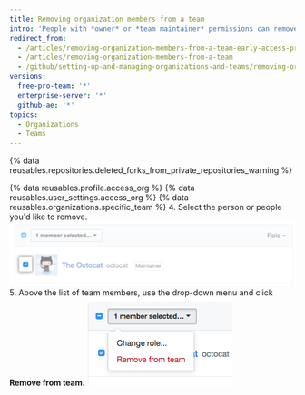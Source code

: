 ```yaml
---
title: Removing organization members from a team
intro: 'People with *owner* or *team maintainer* permissions can remove team members from a team. This may be necessary if a person no longer needs access to a repository the team grants, or if a person is no longer focused on a team''s projects.'
redirect_from:
  - /articles/removing-organization-members-from-a-team-early-access-program/
  - /articles/removing-organization-members-from-a-team
  - /github/setting-up-and-managing-organizations-and-teams/removing-organization-members-from-a-team
versions:
  free-pro-team: '*'
  enterprise-server: '*'
  github-ae: '*'
topics:
  - Organizations
  - Teams
---
```


{% data reusables.repositories.deleted_forks_from_private_repositories_warning %}  

{% data reusables.profile.access_org %}
{% data reusables.user_settings.access_org %}
{% data reusables.organizations.specific_team %}
4. Select the person or people you'd like to remove.
  ![Check box next to organization member](/assets/images/help/teams/team-member-check-box.png)
5. Above the list of team members, use the drop-down menu and click **Remove from team**.
  ![Drop-down menu with option to change role](/assets/images/help/teams/bulk-edit-drop-down.png)
